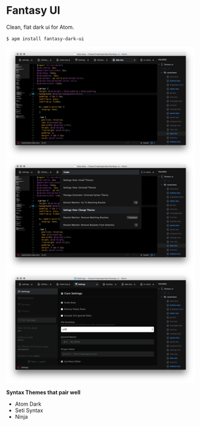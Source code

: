 # Fantasy UI

Clean, flat dark ui for Atom.


```bash
$ apm install fantasy-dark-ui
```

![Screenshot](https://github.com/nijikokun/fantasy-ui/raw/master/screenshot-code.png)
![Screenshot](https://github.com/nijikokun/fantasy-ui/raw/master/screenshot-dialog.png)
![Screenshot](https://github.com/nijikokun/fantasy-ui/raw/master/screenshot-settings.png)

**Syntax Themes that pair well**

- Atom Dark
- Seti Syntax
- Ninja
